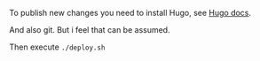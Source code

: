 To publish new changes you need to install Hugo, see [Hugo docs](https://gohugo.io/getting-started/installing).

And also git. But i feel that can be assumed.

Then execute `./deploy.sh` 
